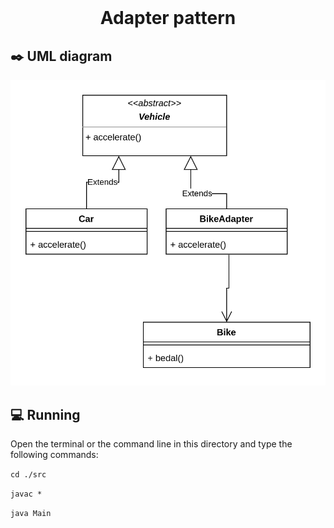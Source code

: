 <div align="center">
  <br>
  <h1>Adapter pattern</h1>
</div>



## :black_nib: UML diagram 

![](exampleDiagram.png)

## 💻 Running

Open the terminal or the command line in this directory and type the following commands:

`cd ./src`

`javac *`

`java Main`	
